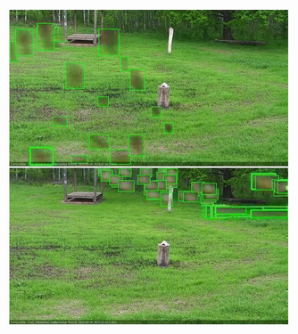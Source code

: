 ![20200605-180438-181440](in2/20200605/20200605-180438-181440_0_.jpg)
![20200605-184510-185512](in2/20200605/20200605-184510-185512_0_.jpg)
